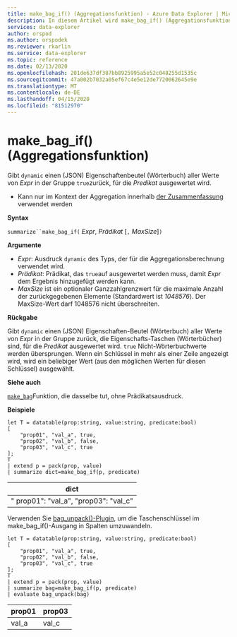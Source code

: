 ```yaml
---
title: make_bag_if() (Aggregationsfunktion) - Azure Data Explorer | Microsoft Docs
description: In diesem Artikel wird make_bag_if() (Aggregationsfunktion) in Azure Data Explorer beschrieben.
services: data-explorer
author: orspod
ms.author: orspodek
ms.reviewer: rkarlin
ms.service: data-explorer
ms.topic: reference
ms.date: 02/13/2020
ms.openlocfilehash: 201de637df387bb8925995a5e52c048255d1535c
ms.sourcegitcommit: 47a002b7032a05ef67c4e5e12de7720062645e9e
ms.translationtype: MT
ms.contentlocale: de-DE
ms.lasthandoff: 04/15/2020
ms.locfileid: "81512970"
---
```

# <a name="make_bag_if-aggregation-function"></a>make_bag_if() (Aggregationsfunktion)

Gibt `dynamic` einen (JSON) Eigenschaftenbeutel (Wörterbuch) aller Werte von *Expr* in der Gruppe `true`zurück, für die *Predikat* ausgewertet wird.

* Kann nur im Kontext der Aggregation innerhalb [der Zusammenfassung](summarizeoperator.md) verwendet werden

**Syntax**

`summarize``make_bag_if(` *Expr*, *Prädikat* [`,` *MaxSize*]`)`

**Argumente**

* *Expr*: Ausdruck `dynamic` des Typs, der für die Aggregationsberechnung verwendet wird.
* *Prädikat*: Prädikat, das `true`auf ausgewertet werden muss, damit *Expr* dem Ergebnis hinzugefügt werden kann.
* *MaxSize* ist ein optionaler Ganzzahlgrenzwert für die maximale Anzahl der zurückgegebenen Elemente (Standardwert ist *1048576*). Der MaxSize-Wert darf 1048576 nicht überschreiten.

**Rückgabe**

Gibt `dynamic` einen (JSON) Eigenschaften-Beutel (Wörterbuch) aller Werte von *Expr* in der Gruppe zurück, die Eigenschafts-Taschen (Wörterbücher) sind, für die *Predikat* ausgewertet wird. `true`
Nicht-Wörterbuchwerte werden übersprungen.
Wenn ein Schlüssel in mehr als einer Zeile angezeigt wird, wird ein beliebiger Wert (aus den möglichen Werten für diesen Schlüssel) ausgewählt.

**Siehe auch**

[`make_bag`](./make-bag-aggfunction.md)Funktion, die dasselbe tut, ohne Prädikatsausdruck.

**Beispiele**

```kusto
let T = datatable(prop:string, value:string, predicate:bool)
[
    "prop01", "val_a", true,
    "prop02", "val_b", false,
    "prop03", "val_c", true
];
T
| extend p = pack(prop, value)
| summarize dict=make_bag_if(p, predicate)

```

|dict|
|----|
|" prop01": "val_a", "prop03": "val_c" |

Verwenden Sie [bag_unpack()-Plugin,](bag-unpackplugin.md) um die Taschenschlüssel im make_bag_if()-Ausgang in Spalten umzuwandeln. 

```kusto
let T = datatable(prop:string, value:string, predicate:bool)
[
    "prop01", "val_a", true,
    "prop02", "val_b", false,
    "prop03", "val_c", true
];
T
| extend p = pack(prop, value)
| summarize bag=make_bag_if(p, predicate)
| evaluate bag_unpack(bag) 

```

|prop01|prop03|
|---|---|
|val_a|val_c|